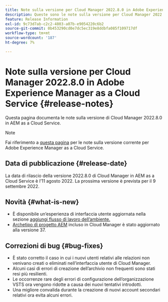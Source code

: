 ```yaml
---
title: Note sulla versione per Cloud Manager 2022.8.0 in Adobe Experience Manager as a Cloud Service
description: Queste sono le note sulla versione per Cloud Manager 2022.8.0 in AEM as a Cloud Service.
feature: Release Information
exl-id: 9c73d7ab-c2c2-4803-a07b-e9054220c6b2
source-git-commit: 0b453290cd0e7dc5ec319e8ddbfa085f109717df
workflow-type: tm+mt
source-wordcount: '187'
ht-degree: 7%

---
```



# Note sulla versione per Cloud Manager 2022.8.0 in Adobe Experience Manager as a Cloud Service {#release-notes}

Questa pagina documenta le note sulla versione di Cloud Manager 2022.8.0 in AEM as a Cloud Service.

>[!NOTE]
>
>Fai riferimento a [questa pagina](/help/release-notes/release-notes-cloud/release-notes-current.md) per le note sulla versione corrente per Adobe Experience Manager as a Cloud Service.

## Data di pubblicazione {#release-date}

La data di rilascio della versione 2022.8.0 di Cloud Manager in AEM as a Cloud Service è l’11 agosto 2022. La prossima versione è prevista per il 9 settembre 2022.

## Novità {#what-is-new}

* È disponibile un’esperienza di interfaccia utente aggiornata nella sezione [aggiungi flusso di lavoro dell’ambiente.](/help/implementing/cloud-manager/manage-environments.md)
* [Archetipo di progetto AEM](https://experienceleague.adobe.com/docs/experience-manager-core-components/using/developing/archetype/overview.html?lang=it) incluso in Cloud Manager è stato aggiornato alla versione 37.

## Correzioni di bug {#bug-fixes}

* È stato corretto il caso in cui i nuovi utenti relativi alle relazioni non venivano creati o eliminati nell’interfaccia utente di Cloud Manager.
* Alcuni casi di errori di creazione dell’archivio non frequenti sono stati resi più resilienti.
* Le occorrenze rare degli errori di configurazione dell’organizzazione VSTS ora vengono ridotte a causa dei nuovi tentativi introdotti.
* Una migliore convalida durante la creazione di nuovi account secondari relativi ora evita alcuni errori.

